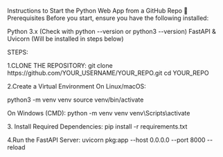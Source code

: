 <p>Instructions to Start the Python Web App from a GitHub Repo
📌 Prerequisites
Before you start, ensure you have the following installed:</p>

<p>Python 3.x (Check with python --version or python3 --version)
FastAPI & Uvicorn (Will be installed in steps below)</p>

STEPS:
<p>1.CLONE THE REPOSITORY:
  git clone https://github.com/YOUR_USERNAME/YOUR_REPO.git
  cd YOUR_REPO

<p>2.Create a Virtual Environment
  On Linux/macOS: </p>
  <p>python3 -m venv venv
  source venv/bin/activate </p>

  <p>On Windows (CMD):
  python -m venv venv
  venv\Scripts\activate</p>

<p>3. Install Required Dependencies:
   pip install -r requirements.txt</p>

<p>4.Run the FastAPI Server:
  uvicorn pkg:app --host 0.0.0.0 --port 8000 --reload</p>
   

